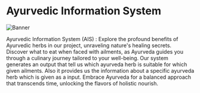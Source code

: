 # Ayurvedic Information System

![Banner](<Image/DALL·E 2024-01-25 00.24.22 - Create a banner for the GitHub README file with the main heading 'Ayurvedic Information Systems' in dimensions 728x90 pixels. The design should have a.png>)

Ayurvedic Information System (AIS) : Explore the profound benefits of Ayurvedic herbs in our project, unraveling nature's healing secrets. Discover what to eat when faced with ailments, as Ayurveda guides you through a culinary journey tailored to your well-being. Our system generates an output that tell us which ayurveda herb is suitable for which given ailments. Also it provides us the information about a specific ayurveda herb which is given as a input. Embrace Ayurveda for a balanced approach that transcends time, unlocking the flavors of holistic nourish.

